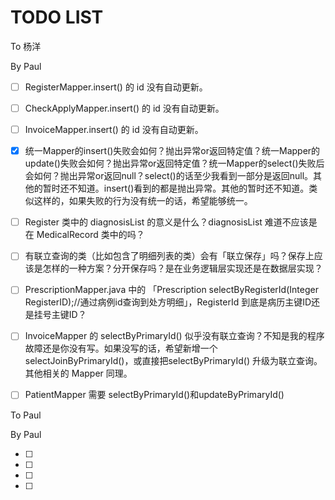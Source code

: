 # TODO LIST



To 杨洋

By Paul

- [ ] RegisterMapper.insert() 的 id 没有自动更新。
- [ ] CheckApplyMapper.insert() 的 id 没有自动更新。
- [ ] InvoiceMapper.insert() 的 id 没有自动更新。
- [x] 统一Mapper的insert()失败会如何？抛出异常or返回特定值？统一Mapper的update()失败会如何？抛出异常or返回特定值？统一Mapper的select()失败后会如何？抛出异常or返回null？select()的话至少我看到一部分是返回null。其他的暂时还不知道。insert()看到的都是抛出异常。其他的暂时还不知道。类似这样的，如果失败的行为没有统一的话，希望能够统一。
- [ ]  Register 类中的 diagnosisList 的意义是什么？diagnosisList 难道不应该是在 MedicalRecord 类中的吗？
- [ ]  有联立查询的类（比如包含了明细列表的类）会有「联立保存」吗？保存上应该是怎样的一种方案？分开保存吗？是在业务逻辑层实现还是在数据层实现？
- [ ]  PrescriptionMapper.java 中的 「Prescription selectByRegisterId(Integer RegisterID);//通过病例id查询到处方明细」，RegisterId 到底是病历主键ID还是挂号主键ID？
- [ ]  InvoiceMapper 的 selectByPrimaryId() 似乎没有联立查询？不知是我的程序故障还是你没有写。如果没写的话，希望新增一个selectJoinByPrimaryId()，或直接把selectByPrimaryId() 升级为联立查询。其他相关的 Mapper 同理。
- [ ]  PatientMapper 需要 selectByPrimaryId()和updateByPrimaryId()









To Paul

By Paul

- [ ] 
- [ ]  
- [ ]  
- [ ]  



